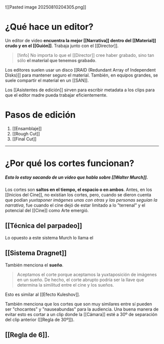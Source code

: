 ![[Pasted image 20250810204305.png]]

# ¿Qué hace un editor?

Un editor de video **encuentra la mejor [[Narrativa]] dentro del [[Material]] crudo y en el [[Guión]]**. Trabaja junto con el [[Director]].

>[!info] No importa lo que el [[Director]] cree haber grabado, sino tan sólo **el material que tenemos grabado**.

Los editores suelen usar un disco [[RAID (Redundant Array of Independent Disks)]] para mantener seguro el material. También, en equipos grandes, se suele compartir el material en un [[SAN]].

Los [[Asistentes de edición]] sirven para escribir metadata a los clips para que el editor madre pueda trabajar eficientemente.

# Pasos de edición

1. [[Ensamblaje]] 
2. [[Rough Cut]]
3. [[Final Cut]]

---
# ¿Por qué los cortes funcionan?

##### Esto lo estoy sacando de un video que habla sobre [[Walter Murch]].

Los cortes son **saltos en el tiempo, el espacio o en ambos**. Antes, en los [[Inicios del Cine]], no existían los cortes, pero, cuando se dieron cuenta que podían *yuxtaponer imágenes unas con otras y las personas seguían la narrativa*, fue cuando el cine dejó de estar limitado a lo "terrenal" y el potencial del [[Cine]] como Arte emergió.

## [[Técnica del parpadeo]]

Lo opuesto a este sistema Murch lo llama el
## [[Sistema Dragnet]]

También menciona el **sueño**.

> Aceptamos el corte porque aceptamos la yuxtaposición de imágenes en un sueño. De hecho, el corte abrupto podría ser la llave que determina la similitud entre el cine y los sueños.

Esto es similar al [[Efecto Kuleshov]].

También menciona que los cortes que son muy similares entre sí pueden ser "chocantes" y "nauseabundas" para la audiencia. Una buena manera de evitar esto es cortar a un clip donde la [[Cámara]] esté a 30º de separación del clip anterior ([[Regla de 30º]]).
## [[Regla de 6]].

